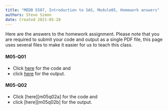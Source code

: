 ```yaml
---
title: "MEDB 5507, Introduction to SAS, Module05, Homework answers"
authors: Steve Simon
date: Created 2021-05-28
---
```


Here are the answers to the homework assignment. Please note that you are required to submit your code and output as a single PDF file, this page uses several files to make it easier for us to teach this class.

#### M05-Q01

+ Click [here][m05q01a] for the code and
+ click [here][m05q01b] for the output.

#### M05-Q02

+ Click [here][m05q02a] for the code and
+ click [here][m05q02b] for the output.

[m05q01a]: 
[m05q02a]: 
[m05q01b]: 
[m05q02b]: 
